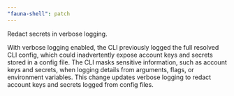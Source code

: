 ```yaml
---
"fauna-shell": patch
---
```


Redact secrets in verbose logging.

With verbose logging enabled, the CLI previously logged the full resolved CLI config, which could inadvertently expose account keys and secrets stored in a config file. The CLI masks sensitive information, such as account keys and secrets, when logging details from arguments, flags, or environment variables. This change updates verbose logging to redact account keys and secrets logged from config files.
